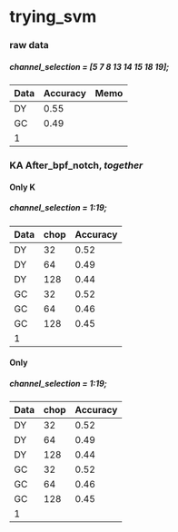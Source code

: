 # trying_svm
### raw data
##### channel_selection = [5 7 8 13 14 15 18 19];
|Data|Accuracy|Memo|
|------|---|---|
|DY|0.55||
|GC|0.49||
|1|||


### KA After_bpf_notch, *together*
#### Only K
##### channel_selection = 1:19;
|Data|chop|Accuracy|
|------|---|---|
|DY|32|0.52|
|DY|64|0.49|
|DY|128|0.44|
|GC|32|0.52|
|GC|64|0.46|
|GC|128|0.45|
|1|||

#### Only 
##### channel_selection = 1:19;
|Data|chop|Accuracy|
|------|---|---|
|DY|32|0.52|
|DY|64|0.49|
|DY|128|0.44|
|GC|32|0.52|
|GC|64|0.46|
|GC|128|0.45|
|1|||
